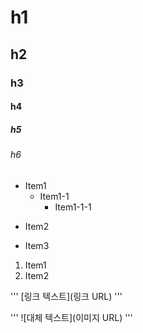 <!-- 주석표기 -->

<!-- 제목 텍스트 -->
# h1
## h2
### h3
#### h4
##### h5
###### h6

<!-- 순서없는 리스트(- * + 혼용 가능) -->
- Item1
	- Item1-1
		- Item1-1-1
* Item2
+ Item3

<!-- 순서있는 리스트 -->
1. Item1
2. Item2
<!-- 하이퍼링크 -->
'''
	[링크 텍스트](링크 URL)
'''

<!-- 이미지 -->
'''
	![대체 텍스트](이미지 URL)
'''
